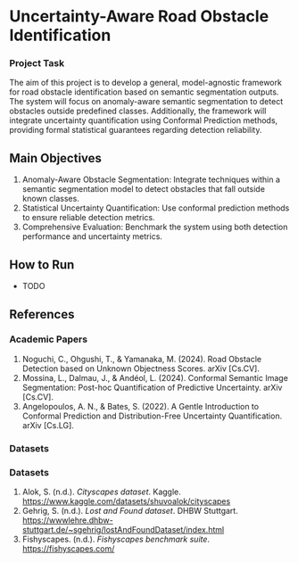# Uncertainty-Aware Road Obstacle Identification

### Project Task
The aim of this project is to develop a general, model-agnostic framework for road obstacle identification based on semantic segmentation outputs. The system will focus on anomaly-aware semantic segmentation to detect obstacles outside predefined classes. Additionally, the framework will integrate uncertainty quantification using Conformal Prediction methods, providing formal statistical guarantees regarding detection reliability.

## Main Objectives
1. Anomaly-Aware Obstacle Segmentation: Integrate techniques within a semantic segmentation model to detect obstacles that fall outside known classes.
2. Statistical Uncertainty Quantification: Use conformal prediction methods to ensure reliable detection metrics.
3. Comprehensive Evaluation: Benchmark the system using both detection performance and uncertainty metrics.

## How to Run
- TODO
  
## References
### Academic Papers
1. Noguchi, C., Ohgushi, T., & Yamanaka, M. (2024). Road Obstacle Detection based on Unknown Objectness Scores. arXiv [Cs.CV].
2. Mossina, L., Dalmau, J., & Andéol, L. (2024). Conformal Semantic Image Segmentation: Post-hoc Quantification of Predictive Uncertainty. arXiv [Cs.CV].
3. Angelopoulos, A. N., & Bates, S. (2022). A Gentle Introduction to Conformal Prediction and Distribution-Free Uncertainty Quantification. arXiv [Cs.LG].

### Datasets
### Datasets

1. Alok, S. (n.d.). *Cityscapes dataset*. Kaggle. https://www.kaggle.com/datasets/shuvoalok/cityscapes  
2. Gehrig, S. (n.d.). *Lost and Found dataset*. DHBW Stuttgart. https://wwwlehre.dhbw-stuttgart.de/~sgehrig/lostAndFoundDataset/index.html  
3. Fishyscapes. (n.d.). *Fishyscapes benchmark suite*. https://fishyscapes.com/
